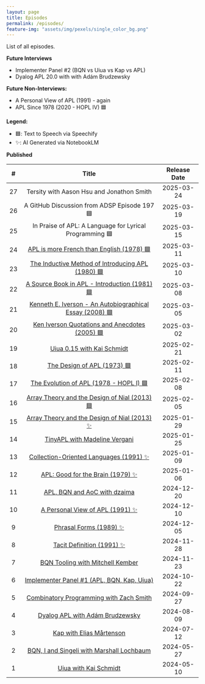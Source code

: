 ```yaml
---
layout: page
title: Episodes
permalink: /episodes/
feature-img: "assets/img/pexels/single_color_bg.png"
---
```


List of all episodes.

**Future Interviews**

- Implementer Panel #2 (BQN vs Uiua vs Kap vs APL)
- Dyalog APL 20.0 with with Adám Brudzewsky

**Future Non-Interviews:**

- A Personal View of APL (1991) - again
- APL Since 1978 (2020 - HOPL IV) 🟦

**Legend:**

- 🟦: Text to Speech via Speechify 
- ✨: AI Generated via NotebookLM

**Published**

|   #   |                                                    Title                                                    | Release Date |
| :---: | :---------------------------------------------------------------------------------------------------------: | :----------: |
|  27   |                                  Tersity with Aason Hsu and Jonathon Smith                                  |  2025-03-24  |
|  26   |                                 A GitHub Discussion from ADSP Episode 197 🟦                                 |  2025-03-19  |
|  25   |                           In Praise of APL: A Language for Lyrical Programming 🟦                            |  2025-03-15  |
|  24   |         [APL is more French than English (1978) 🟦](https://tacittalk.com/2025/03/11/Episode-24.html)        |  2025-03-11  |
|  23   |  [The Inductive Method of Introducing APL (1980) 🟦](https://tacittalk.com/2025/03/10/Episode-23.html)       |  2025-03-10  |
|  22   |      [A Source Book in APL - Introduction (1981) 🟦](https://tacittalk.com/2025/03/08/Episode-22.html)       |  2025-03-08  |
|  21   | [Kenneth E. Iverson - An Autobiographical Essay (2008) 🟦](https://tacittalk.com/2025/03/05/Episode-21.html) |  2025-03-05  |
|  20   |      [Ken Iverson Quotations and Anecdotes (2005) 🟦](https://tacittalk.com/2025/03/02/Episode-20.html)      |  2025-03-02  |
|  19   |               [Uiua 0.15 with Kai Schmidt](https://tacittalk.com/2025/02/21/Episode-19.html)                |  2025-02-21  |
|  18   |               [The Design of APL (1973) 🟦](https://tacittalk.com/2025/02/11/Episode-18.html)                |  2025-02-11  |
|  17   |         [The Evolution of APL (1978 - HOPL I) 🟦](https://tacittalk.com/2025/02/08/Episode-17.html)          |  2025-02-08  |
|  16   |      [Array Theory and the Design of Nial (2013) 🟦](https://tacittalk.com/2025/02/05/Episode-16.html)       |  2025-02-05  |
|  15   |      [Array Theory and the Design of Nial (2013) ✨](https://tacittalk.com/2025/01/29/Episode-15.html)       |  2025-01-29  |
|  14   |              [TinyAPL with Madeline Vergani](https://tacittalk.com/2025/01/25/Episode-14.html)              |  2025-01-25  |
|  13   |         [Collection-Oriented Languages (1991) ✨](https://tacittalk.com/2025/01/09/Episode-13.html)          |  2025-01-09  |
|  12   |            [APL: Good for the Brain (1979) ✨](https://tacittalk.com/2025/01/06/Episode-12.html)             |  2025-01-06  |
|  11   |              [APL, BQN and AoC with dzaima](https://tacittalk.com/2024/12/20/Episode-11.html)               |  2024-12-20  |
|  10   |             [A Personal View of APL (1991) ✨](https://tacittalk.com/2024/12/10/Episode-10.html)             |  2024-12-10  |
|   9   |                  [Phrasal Forms (1989) ✨](https://tacittalk.com/2024/12/05/Episode-9.html)                  |  2024-12-05  |
|   8   |                [Tacit Definition (1991) ✨](https://tacittalk.com/2024/11/28/Episode-8.html)                 |  2024-11-28  |
|   7   |             [BQN Tooling with Mitchell Kember](https://tacittalk.com/2024/11/23/Episode-7.html)             |  2024-11-23  |
|   6   |        [Implementer Panel #1 (APL, BQN, Kap, Uiua)](https://tacittalk.com/2024/10/22/Episode-6.html)        |  2024-10-22  |
|   5   |         [Combinatory Programming with Zach Smith](https://tacittalk.com/2024/09/27/Episode-5.html)          |  2024-09-27  |
|   4   |             [Dyalog APL with Adám Brudzewsky](https://tacittalk.com/2024/08/09/Episode-4.html)              |  2024-08-09  |
|   3   |                 [Kap with Elias Mårtenson](https://tacittalk.com/2024/07/12/Episode-3.html)                 |  2024-07-12  |
|   2   |        [BQN, I and Singeli with Marshall Lochbaum](https://tacittalk.com/2024/05/27/Episode-2.html)         |  2024-05-27  |
|   1   |                  [Uiua with Kai Schmidt](https://tacittalk.com/2024/05/10/Episode-1.html)                   |  2024-05-10  |
